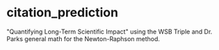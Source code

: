 citation_prediction
===================

"Quantifying Long-Term Scientific Impact" using the WSB Triple and Dr. Parks general math for the Newton-Raphson method.
